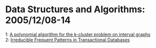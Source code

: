 # Data Structures and Algorithms: 2005/12/08-14  
1: [A polynomial algorithm for the k-cluster problem on interval graphs](https://doi.org/10.48550/arXiv.cs/0512046)  
2: [Irreducible Frequent Patterns in Transactional Databases](https://doi.org/10.48550/arXiv.cs/0512054)  